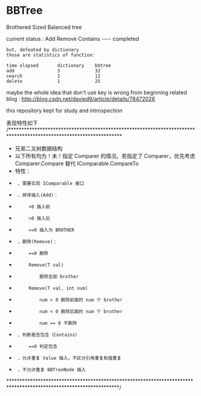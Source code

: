 # BBTree
Brothered Sized Balanced tree

current status :
	Add Remove Contains ---- completed

	but, defeated by dictionary
	those are statistics of function:

	time elapsed       dictionary    bbtree
	add                3             32
	search             1             12
	delete             1             25

maybe the whole idea that don't use key is wrong from beginning
related blog : http://blog.csdn.net/davied9/article/details/78472026

this repository kept for study and introspection

表现特性如下
  /*******************************************************************************************************************
 *  兄弟二叉树数据结构
 *  以下所有均为！未！指定 Comparer 的情况。若指定了 Comparer，优先考虑 Comparer.Compare 替代 IComparable.CompareTo
 *  特性：
 *      、需要实现 IComparable 接口
 *      、排序插入(Add)：
 *          <0 插入前
 *          >0 插入后
 *          ==0 插入为 BROTHER
 *      、删除(Remove)：
 *          ==0 删除
 *          Remove(T val)
 *              删除全部 brother
 *          Remove(T val, int num)
 *              num > 0 删除前面的 num 个 brother
 *              num < 0 删除后面的 num 个 brother
 *              num == 0 不删除
 *      、判断是否包含（Contains）
 *          ==0 判定包含
 *      、允许重复 Value 插入，不区分引用重复和值重复
 *      、不允许重复 BBTreeNode 插入
 ******************************************************************************************************************/
 
 
 
 
